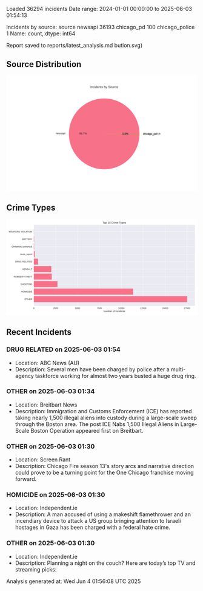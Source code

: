 
Loaded 36294 incidents
Date range: 2024-01-01 00:00:00 to 2025-06-03 01:54:13

Incidents by source:
source
newsapi           36193
chicago_pd          100
chicago_police        1
Name: count, dtype: int64

Report saved to reports/latest_analysis.md
bution.svg)

## Source Distribution
![Source Distribution](images/source_distribution.svg)

## Crime Types
![Crime Types](images/crime_types.svg)

## Recent Incidents

### DRUG RELATED on 2025-06-03 01:54
- Location: ABC News (AU)
- Description: Several men have been charged by police after a multi-agency taskforce working for almost two years busted a huge drug ring.


### OTHER on 2025-06-03 01:34
- Location: Breitbart News
- Description: Immigration and Customs Enforcement (ICE) has reported taking nearly 1,500 illegal aliens into custody during a large-scale sweep through the Boston area.
The post ICE Nabs 1,500 Illegal Aliens in Large-Scale Boston Operation appeared first on Breitbart.


### OTHER on 2025-06-03 01:30
- Location: Screen Rant
- Description: Chicago Fire season 13's story arcs and narrative direction could prove to be a turning point for the One Chicago franchise moving forward.


### HOMICIDE on 2025-06-03 01:30
- Location: Independent.ie
- Description: A man accused of using a makeshift flamethrower and an incendiary device to attack a US group bringing attention to Israeli hostages in Gaza has been charged with a federal hate crime.


### OTHER on 2025-06-03 01:30
- Location: Independent.ie
- Description: Planning a night on the couch? Here are today’s top TV and streaming picks:

Analysis generated at: Wed Jun  4 01:56:08 UTC 2025
